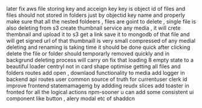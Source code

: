 later fix aws file storing key and acceign key key is object id of files
and files should not stored in folders just by objectid key name
and properly make sure that all the nested foldeers , files are goint to delete , single file is also deleting from s3
create thumbnail service any media , it will crete thembnail and upload it to s3 get a link save it to mongodb of that file and will get signed url of that thumbnaill is very small compressed of any medial  
deleting and renaming is taking time it should be done quick
after clicking delete the file or folder should temporarly removed quickly and in backgrund deleting process will carry on
fix that loading 8 empty state to a beautiful loader centryl not in card shape
optimise getting all files and folders routes
add open , downlaod functionality to media
add logger in backend api routes
user common source of truth for currentuser clerk id
improve frontend statemamagemg by addding reudx slices
add toaster in fronted for all the logical actions npm-sooner 
u can add some consistent ui component like button , alery modal etc of shaddcn 
